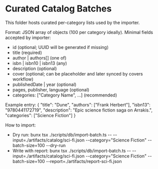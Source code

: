 # Curated Catalog Batches

This folder hosts curated per-category lists used by the importer.

Format: JSON array of objects (100 per category ideally). Minimal fields accepted by importer:
- id (optional; UUID will be generated if missing)
- title (required)
- author | authors[] (one of)
- isbn | isbn10 | isbn13 (any)
- description (optional)
- cover (optional; can be placeholder and later synced by covers workflow)
- publishedDate | year (optional)
- pages, publisher, language (optional)
- categories: ["Category Name", ...] (recommended)

Example entry:
{
  "title": "Dune",
  "authors": ["Frank Herbert"],
  "isbn13": "9780441172719",
  "description": "Epic science fiction saga on Arrakis.",
  "categories": ["Science Fiction"]
}

How to import:
- Dry run:
  bunx tsx ./scripts/db/import-batch.ts -- --input=./artifacts/catalog/sci-fi.json --category="Science Fiction" --batch-size=100 --dry-run
- Write with report:
  bunx tsx ./scripts/db/import-batch.ts -- --input=./artifacts/catalog/sci-fi.json --category="Science Fiction" --batch-size=100 --report=./artifacts/report-sci-fi.json
